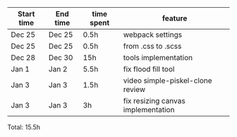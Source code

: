 | Start time  | End time | time spent | feature |
|-----------|-------------|-------------|-------------|
| Dec 25 | Dec 25 | 0.5h | webpack settings |
| Dec 25 | Dec 25 | 0.5h | from .css to .scss |
| Dec 28 | Dec 30 |	15h	| tools implementation |
| Jan 1 | Jan 2 | 5.5h | fix flood fill tool |
| Jan 3 | Jan 3 | 1.5h | video simple-piskel-clone review |
| Jan 3 | Jan 3 | 3h | fix resizing canvas implementation |



Total: 15.5h